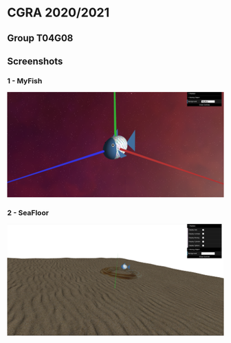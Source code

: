 # CGRA 2020/2021

## Group T04G08

## Screenshots

### 1 - MyFish

![Screenshot 1](screenshots/proj-t4g08-1.png)

### 2 - SeaFloor

![Screenshot 2](screenshots/proj-t4g08-2.png)
